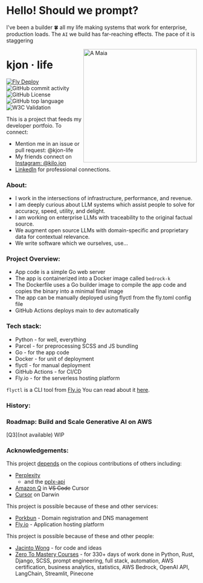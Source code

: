 

# Hello! Should we prompt?


I've been a builder 🍀 all my life making systems that work for enterprise, production loads. The `AI` we build has far-reaching effects. The pace of it is staggering

<img align="right" width="300" src="https://user-images.githubusercontent.com/76539355/214731371-78cb7bcb-996d-4108-9872-7af758ed5647.png" alt="A Maia">



# kjon &middot; life  
[![Fly Deploy](https://github.com/kjon-life/bedrock-k/actions/workflows/fly.yml/badge.svg)](https://github.com/kjon-life/bedrock-k/actions/workflows/fly.yml) 
 ![GitHub commit activity](https://img.shields.io/github/commit-activity/y/kjon-life/bedrock-k) 
 ![GitHub License](https://img.shields.io/github/license/kjon-life/bedrock-k)
 ![GitHub top language](https://img.shields.io/github/languages/top/kjon-life/bedrock-k)
 ![W3C Validation](https://img.shields.io/w3c-validation/html?targetUrl=https%3A%2F%2Fkjon.life) 
 
This is a project that feeds my developer portfoio. To connect:  
- Mention me in an issue or pull request: @kjon-life  
- My friends connect on [Instagram: @kilo.jon](https://www.instagram.com/kilo.jon/)   
- [LinkedIn](https://www.linkedin.com/in/jonhwilliams) for professional connections.

### About:  
- I work in the intersections of infrastructure, performance, and revenue.  
- I am deeply curious about LLM systems which assist people to solve for accuracy, speed, utility, and delight. 
- I am working on enterprise LLMs with traceability to the original factual source. 
- We augment open source LLMs with domain-specific and proprietary data for contextual relevance. 
- We write software which we ourselves, use... 

### Project Overview:
* App code is a simple Go web server 
* The app is containerized into a Docker image called `bedrock-k` 
* The Dockerfile uses a Go builder image to compile the app code and copies the binary into a minimal final image
* The app can be manually deployed using flyctl from the fly.toml config file
* GitHub Actions deploys main to dev automatically

### Tech stack:
* Python - for well, everything
* Parcel - for preprocessing SCSS and JS bundling
* Go - for the app code
* Docker - for unit of deployment
* flyctl - for manual deployment
* GitHub Actions - for CI/CD
* Fly.io - for the serverless hosting platform

```flyctl``` is a CLI tool from [Fly.io](http://fly.io)
You can read about it [here](https://fly.io/docs/hands-on/).

### History:  

### Roadmap: Build and Scale Generative AI on AWS
[Q3](not available) WIP
   

### Acknowledgements:

This project [depends](https://github.com/kjon-life/bedrock-k/network/dependencies) on the copious contributions of others including:

- [Perplexity](https://www.perplexity.ai/) 
    - and the [pplx-api](https://docs.perplexity.ai/docs/getting-started) 
- [Amazon Q](https://github.com/aws/aws-toolkit-vscode) in ~~VS Code~~ Cursor
- [Cursor](https://www.cursor.com/) on Darwin

This project is possible because of these and other services:

- [Porkbun](https://porkbun.com/) - Domain registration and DNS management
- [Fly.io](https://fly.io/) - Application hosting platform

This project is possible because of these and other people:

- [Jacinto Wong](https://github.com/JacintoDesign/typographix-final/) - for code and ideas
- [Zero To Mastery Courses](https://zerotomastery.io/courses/) - for 330+ days of work done in  Python, Rust, Django, SCSS, prompt engineering, full stack, automation, AWS certification, business analytics, statistics, AWS Bedrock, OpenAI API, LangChain, Streamlit, Pinecone 